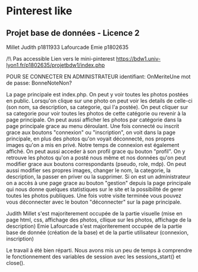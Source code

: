 # Pinterest like
## Projet base de données - Licence 2

Millet Judith p1811933
Lafourcade Emie p1802635

/!\ Pas accessible
Lien vers le mini-pinterest
https://bdw1.univ-lyon1.fr/p1802635/projetbdw1/index.php

POUR SE CONNECTER EN ADMINISTRATEUR
identifiant: OnMeriteUne
mot de passe: BonneNoteNon?


La page principale est index.php.
On peut y voir toutes les photos postées en public. Lorsqu'on clique sur une photo on peut voir les details de celle-ci (son nom, sa description, sa categorie, qui l'a postée). On peut cliquer sur sa categorie pour voir toutes les photos de cette catégorie ou revenir à la page principale.
On peut aussi afficher les photos par catégorie dans la page principale grace au menu déroulant.
Une fois connecté ou inscrit grace aux boutons "connexion" ou "inscription", on voit dans la page principale, en plus des photos qu'on voyait déconnecté, nos propres images qu'on a mis en privé. Notre temps de connexion est également affiché. On peut aussi acceder à son profil grace qu bouton "profil". On y retrouve les photos qu'on a posté nous même et nos données qu'on peut modifier grace aux boutons correspondants (pseudo, role, mdp).
On peut aussi modifier ses propres images, changer le nom, la categorie, la description, la passer en priver ou la supprimer.
Si on est un administrateur on a accès à une page grace au bouton "gestion" depuis la page principale qui nous donne quelques statistiques sur le site et la possibilité de gerer toutes les photos publiques.
Une fois votre visite terminée vous pouvez vous déconnecter avec le bouton "déconnecter" sur la page principale.



Judith Millet s'est majoriterement occupée de la partie visuelle (mise en page html, css, affichage des photos, cllique sur les photos, affichage de la description)
Emie Lafourcade s'est majoriterement occupée de la partie base de donnée (création de la base) et de la partie utilisateur (connexion, inscription)

Le travail à été bien réparti. 
Nous avons mis un peu de temps à comprendre le fonctionnement des variables de session avec les sessions_start() et close().

